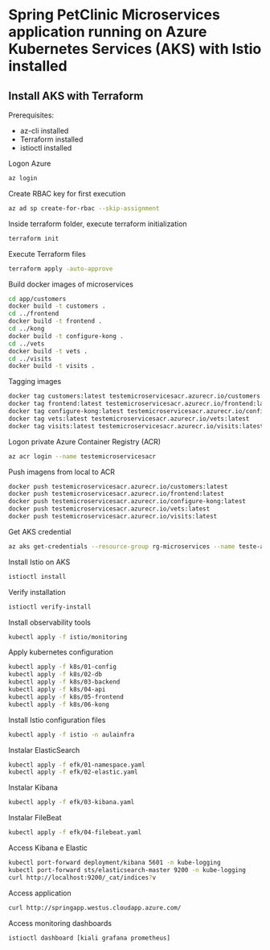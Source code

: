 # Spring PetClinic Microservices application running on Azure Kubernetes Services (AKS) with Istio installed

## Install AKS with Terraform

Prerequisites:
- az-cli installed
- Terraform installed
- istioctl installed

Logon Azure
````sh
az login
````

Create RBAC key for first execution
````sh
az ad sp create-for-rbac --skip-assignment
````

Inside terraform folder, execute terraform initialization
````sh
terraform init
````

Execute Terraform files
````sh
terraform apply -auto-approve
````

Build docker images of microservices
````sh
cd app/customers
docker build -t customers .
cd ../frontend
docker build -t frontend .
cd ../kong
docker build -t configure-kong .
cd ../vets
docker build -t vets .
cd ../visits
docker build -t visits .
````

Tagging images
````sh
docker tag customers:latest testemicroservicesacr.azurecr.io/customers:latest
docker tag frontend:latest testemicroservicesacr.azurecr.io/frontend:latest
docker tag configure-kong:latest testemicroservicesacr.azurecr.io/configure-kong:latest
docker tag vets:latest testemicroservicesacr.azurecr.io/vets:latest
docker tag visits:latest testemicroservicesacr.azurecr.io/visits:latest
````

Logon private Azure Container Registry (ACR)
````sh
az acr login --name testemicroservicesacr
````

Push imagens from local to ACR
````sh
docker push testemicroservicesacr.azurecr.io/customers:latest
docker push testemicroservicesacr.azurecr.io/frontend:latest
docker push testemicroservicesacr.azurecr.io/configure-kong:latest
docker push testemicroservicesacr.azurecr.io/vets:latest
docker push testemicroservicesacr.azurecr.io/visits:latest
````

Get AKS credential
````sh
az aks get-credentials --resource-group rg-microservices --name teste-aks
````

Install Istio on AKS
````sh
istioctl install
````

Verify installation
````sh
istioctl verify-install
````

Install observability tools
````sh
kubectl apply -f istio/monitoring
````

Apply kubernetes configuration
````sh
kubectl apply -f k8s/01-config
kubectl apply -f k8s/02-db
kubectl apply -f k8s/03-backend
kubectl apply -f k8s/04-api
kubectl apply -f k8s/05-frontend
kubectl apply -f k8s/06-kong
````

Install Istio configuration files
````sh
kubectl apply -f istio -n aulainfra
````

Instalar ElasticSearch
````sh
kubectl apply -f efk/01-namespace.yaml
kubectl apply -f efk/02-elastic.yaml
````

Instalar Kibana
````sh
kubectl apply -f efk/03-kibana.yaml
````

Instalar FileBeat
````sh
kubectl apply -f efk/04-filebeat.yaml
````

Access Kibana e Elastic
````sh
kubectl port-forward deployment/kibana 5601 -n kube-logging
kubectl port-forward sts/elasticsearch-master 9200 -n kube-logging
curl http://localhost:9200/_cat/indices?v
````

Access application
````sh
curl http://springapp.westus.cloudapp.azure.com/
````

Access monitoring dashboards
````sh
istioctl dashboard [kiali grafana prometheus]
````